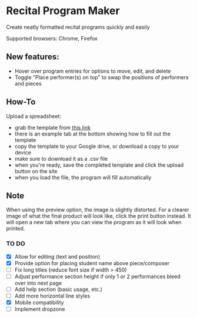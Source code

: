 # Recital Program Maker
Create neatly formatted recital programs quickly and easily

Supported browsers: Chrome, Firefox

## New features:
- Hover over program entries for options to move, edit, and delete
- Toggle "Place performer(s) on top" to swap the positions of performers and pieces

## How-To
Upload a spreadsheet:
- grab the template from [this link](https://docs.google.com/spreadsheets/d/1CK7CRbGqo_S3vZ2KLCFBSKyBFl5XKLUXu73X-q1-2aI/edit#gid=0)
- there is an example tab at the bottom showing how to fill out the template
- copy the template to your Google drive, or download a copy to your device
- make sure to download it as a .csv file
- when you're ready, save the completed template and click the upload button on the site
- when you load the file, the program will fill automatically

## Note
When using the preview option, the image is slightly distorted. For a clearer image of what the final product will look like, click the print button instead. It will open a new tab where you can view the program as it will look when printed.

### TO DO

- [x] Allow for editing (text and position)
- [x] Provide option for placing student name above piece/composer
- [ ] Fix long titles (reduce font size if width > 450)
- [ ] Adjust performance section height if only 1 or 2 performances bleed over into next page
- [ ] Add help section (basic usage, etc.)
- [ ] Add more horizontal line styles
- [x] Mobile compatibility
- [ ] Implement dropzone
